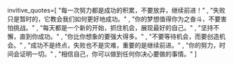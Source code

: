 invitive_quotes=[
"每一次努力都是成功的积累，不要放弃，继续前进！" ,
"失败只是暂时的，它教会我们如何更好地成功。" ,
"你的梦想值得你为之奋斗，不要害怕挑战。" ,
"每天都是一个新的开始，抓住机会，展现最好的自己。" ,
"坚持不懈，直到你成功。" ,
"你比你想象的要强大得多。" ,
"不要等待机会，而要创造机会。" ,
"成功不是终点，失败也不是灾难，重要的是继续前进。" ,
"你的努力，时间会证明一切。" ,
"相信自己，你可以做到任何你决心要做的事情。"
]

